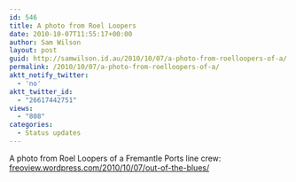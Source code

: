 ```yaml
---
id: 546
title: A photo from Roel Loopers
date: 2010-10-07T11:55:17+00:00
author: Sam Wilson
layout: post
guid: http://samwilson.id.au/2010/10/07/a-photo-from-roelloopers-of-a/
permalink: /2010/10/07/a-photo-from-roelloopers-of-a/
aktt_notify_twitter:
  - 'no'
aktt_twitter_id:
  - "26617442751"
views:
  - "808"
categories:
  - Status updates
---
```

A photo from Roel Loopers of a Fremantle Ports line crew: [freoview.wordpress.com/2010/10/07/out-of-the-blues/](http://freoview.wordpress.com/2010/10/07/out-of-the-blues/)